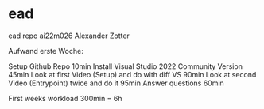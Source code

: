 # ead
ead repo ai22m026 Alexander Zotter

Aufwand erste Woche:

Setup Github Repo                                     10min
Install Visual Studio 2022 Community Version          45min
Look at first Video (Setup) and do with diff VS       90min
Look at second Video (Entrypoint) twice and do it     95min
Answer questions                                      60min

First weeks workload                                 300min = 6h 

